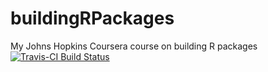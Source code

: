 # buildingRPackages
My Johns Hopkins Coursera course on building R packages
[![Travis-CI Build Status](https://travis-ci.org/gticket/buildingRPackages.svg?branch=master)](https://travis-ci.org/gticket/buildingRPackages)
